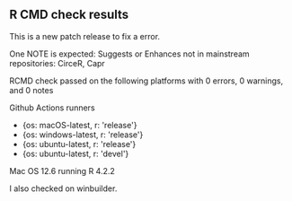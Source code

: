 ## R CMD check results

This is a new patch release to fix a error.

One NOTE is expected:
Suggests or Enhances not in mainstream repositories: CirceR, Capr

RCMD check passed on the following platforms with 0 errors, 0 warnings, and 0 notes 

 Github Actions runners
  - {os: macOS-latest,   r: 'release'}
  - {os: windows-latest, r: 'release'}
  - {os: ubuntu-latest,   r: 'release'}
  - {os: ubuntu-latest,   r: 'devel'}

Mac OS 12.6 running R 4.2.2

I also checked on winbuilder.

